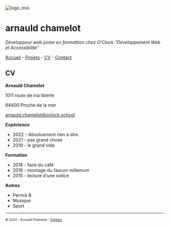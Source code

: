 ![logo_moi](https://fastly.picsum.photos/id/1005/800/300.jpg?hmac=LcHrvqq-CpNZxTg2JWPaRp-GL6HuOx6eBSkMQ67HpF8 "mon_image")
# arnauld chamelot

*Développeur web junior en formattion chez O'Clock "Développement Web et Accessibilité"*

[Accueil](https://github.com/arnauldchamelot/S01E11_atelier_recap/blob/main/README.md "page acceuil") - [Projets](https://github.com/arnauldchamelot/S01E11_atelier_recap/blob/main/Projets.md "page projets") - [CV](https://github.com/arnauldchamelot/S01E11_atelier_recap/blob/main/CV.md "page CV") - [Contact](https://github.com/arnauldchamelot/S01E11_atelier_recap/blob/main/contact.md "page contact")


## CV

**Arnauld Chamelot**

1011 route de ma liberté 

94400 Proche de la mer

<a href="mailto:arnauld.chamelot@oclock.school">arnauld.chamelot@oclock.school</a>

**Expérience**

* 2022 - Absoluement rien à dire
* 2021 - pas grand chose
* 2019 - le grand vide


**Formation**

* 2018 - faire du café
* 2016 - montage du faucon millenium
* 2015 - lecture d'une notice

**Autres**

* Permis B
* Musique
* Sport
___
<font size="1,5pt">© 2024 - Arnauld Chamelot - [Contact](https://github.com/arnauldchamelot/S01E11_atelier_recap/blob/main/contact.md "page contact")</font>